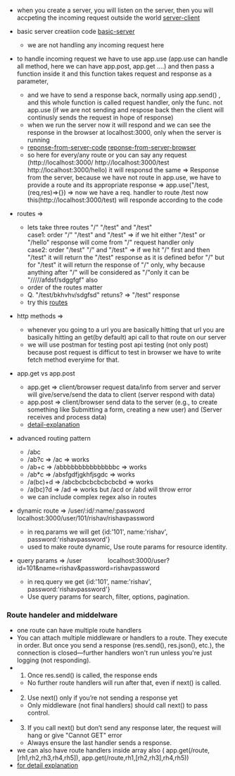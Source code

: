 - when you create a server, you will listen on the server, then you will accpeting the incoming request outside the world [server-client](https://excalidraw.com/#json=yYHaeHT7hSA_2GC1PU_Ur,xki97Lsejz2Q_Dhepxt_Qg)

- basic server creatiion code [basic-server](/devtinder/assests/basic-server.png)
    - we are not handling any incoming request here

- to handle incoming request we have to use app.use (app.use can handle all method, here we can have app.post, app.get ....) and then pass a function inside it and this function takes request and response as a parameter,
    - and we have to send a response back, normally using app.send() , and this whole function is called request handler, only the func. not app.use (if we are not sending and respose back then the client will continusly sends the request in hope of response)
    - when we run the server now it will respond and we can see the response in the browser at localhost:3000, only when the server is running
    - [reponse-from-server-code](/devtinder/assests/response-from-server-cdoe.png)  [reponse-from-server-browser](/devtinder/assests/response-from-server-browser.png)
    - so here for every/any route or you can say any request (http://localhost:3000/     http://localhost:3000/test    http://localhost:3000/hello) it will responsd the same => Response from the server, because we have not route in app.use, we have to provide a route and its appropriate response => app.use("/test,(req,res)=>{}) => now we have a req.  handler to route /test now this(http://localhost:3000/test) will responde according to the code

- routes => 
    - lets take three routes "/" "/test" and "/test"  
        case1: order "/" "/test" and "/test" => if we hit either "/test" or "/hello" response will come from "/" request handler only  
        case2: order "/test" "/" and "/test" => if we hit "/" first and then "/test" it will return the "/test" response as it is defined befor "/" but for "/test" it will return the response of "/" only, why because anything after "/" will be considered as "/"only it can be "/////afdsf/sdggfgf" also
    - order of the routes matter
    - Q. "/test/bkhvhv/sdgfsd" retuns? => "/test" response
    - try this [routes](/devtinder/assests/routes.png)

- http methods =>
    - whenever you going to a url you are basically hitting that url you are basically hitting an get(by default) api call to that route on our server
    - we will use postman for testing post api testing (not only post) because post request is difficut to test in browser we have to write fetch method everyime for that.
    
- app.get vs app.post
    - app.get => client/browser request data/info from server and server will give/serve/send the data to client (server respond with data)
    - app.post => client/browser send data to the server (e.g., to create something like Submitting a form, creating a new user) and (Server receives and process data)
    - [detail-explanation](/devtinder/detail-explanation/app.get-vs-app.post.md)

- advanced routing pattern
    - /abc  
    - /ab?c => /ac => works
    - /ab+c => /abbbbbbbbbbbbbbbc => works
    - /ab*c => /absfgdfjgkhfjsgdc => works
    - /a(bc)+d => /abcbcbcbcbcbcbcbd => works
    - /a(bc)?d => /ad => works but /acd or /abd will throw error
    - we can include complex regex also in routes

- dynamic route => /user/:id/:name/:password&nbsp;&nbsp;&nbsp;&nbsp;&nbsp;&nbsp;&nbsp;&nbsp;&nbsp;&nbsp;&nbsp;&nbsp;&nbsp;&nbsp;          localhost:3000/user/101/rishav/rishavpassword
    - in req.params we will get {id:'101', name:'rishav', password:'rishavpassword'}
    - used to make route dynamic, Use route params for resource identity.

- query params => /user&nbsp;&nbsp;&nbsp;&nbsp;&nbsp;&nbsp;&nbsp;&nbsp;&nbsp;&nbsp;&nbsp;&nbsp;&nbsp;&nbsp;                       localhost:3000/user?id=101&name=rishav&password=rishavpassword 
    - in req.query we get {id:'101', name:'rishav', password:'rishavpassword'}
    - Use query params for search, filter, options, pagination.

### Route handeler and middelware
- one route can have multiple route handlers
- You can attach multiple middleware or handlers to a route. They execute in order. But once you send a response (res.send(), res.json(), etc.), the connection is closed—further handlers won't run unless you're just logging (not responding).
- 1. Once res.send() is called, the response ends
    - No further route handlers will run after that, even if next() is called.
- 2. Use next() only if you’re not sending a response yet
    - Only middleware (not final handlers) should call next() to pass control.
- 3. If you call next() but don’t send any response later, the request will hang or give "Cannot GET" error
    - Always ensure the last handler sends a response.
- we can also have route handlers inside array also ( app.get(/route,[rh1,rh2,rh3,rh4,rh5]), app.get(/route,rh1,[rh2,rh3],rh4,rh5))
- [for detail explanation](/devtinder/detail-explanation/multiple-route-handler.md)
